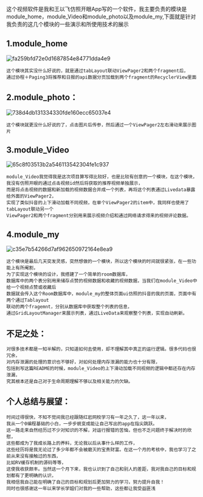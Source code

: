   这个视频软件是我和王以飞仿照开眼App写的一个软件，我主要负责的模块是module_home，module_Video和module_photo以及module_my,下面就是针对我负责的这几个模块的一些演示和所使用技术的展示
  ## 1.module_home
  ![fa259bfd72e0d1687854e84771dda4e9](https://github.com/user-attachments/assets/8dba7bf7-d675-464e-81a1-847f5bd55982)
  
    这个模块其实没什么好说的，就是通过tabLayout联动ViewPager2和两个fragment后，
    通过协程＋Paging3将推荐和日报的api数据分页加载到两个fragment的RecyclerView里面
  ## 2.module_photo：
  ![738d4db131334330fde160ecc65037e4](https://github.com/user-attachments/assets/522c5b15-8465-4d14-9d36-f0ea658e4ba6)

    这个模块就更没什么好说的了，点击图片后传参，然后通过一个ViewPager2左右滑动来展示图片  
  ## 3.module_Video
  ![65c8f03513b2a546113542304fe1c937](https://github.com/user-attachments/assets/7c3faca1-5792-4c15-a814-04634d10a5b8)

    
    module_Video我觉得我是这次项目算写得比较好，也是比较有创意的一个模块，在这个模块，
    我没有仿照开眼的通过点击视频id然后将获取的推荐视频单独展示，
    而是将点击视频的数据和新加载的视频数据合并成一个列表，再将这个列表通过Livedata暴露给外面的ViewPager2，
    实现了类似抖音的上下滑动加载不同视频，在单个ViewPager2的item中，我同样也使用了tabLayout联动另一个
    ViewPager2和两个fragment分别用来展示视频介绍和通过网络请求得来的视频评论数据。
  ## 4.module_my
  ![c35e7b54266d7af962650972164e8ea9](https://github.com/user-attachments/assets/9617ae54-7e1a-4cc1-a00b-24355dca3971)

  
    这个模块是最后几天突发灵感，突然想做的一个模块，所以这个模块的时间就很紧张，在一些功能上有所阉割，
    为了实现这个模块的设计，我搭建了一个简单的room数据库，
    数据库中的两个表分别用来储存点赞的视频数据和收藏的视频数据，当我们在module_Video中给一个视频点赞或收藏后
    数据就会传入这个Room数据库中，module_my的整体页面ui仿照的抖音的我的页面，页面中有两个通过Tablayout
    联动的两个fragemnt，分别从数据库中获取整个列表的信息，
    通过GridLayoutManager来展示列表，通过LiveData来观察整个列表，实现自动刷新。
## 不足之处：
    对很多技术都是一知半解的，只知道如何去使用，却不理解其中真正的运行逻辑。很多代码也很冗余，
    对内存泄漏的处理的意识也不够好，对如何处理内存泄漏的能力也十分有限，
    包括到写这篇README的时候，module_Video的上下滑动加载不同视频的逻辑中都还存在内存泄漏，
    究其根本还是自己对于生命周期理解不够以及相关能力的欠缺。 
## 个人总结与展望：
    时间过得很快，不知不觉间我已经跟随红岩网校学习有一年之久了，这一年以来，
    我从一个0编程基础的小白，一步步蜕变成能让自己写出的app在指尖跳跃。
    这一路走来自然经历过不少对知识的不解，对运行报错的苦恼，但也不乏问题终于解决时的欣慰，
    这些都成为了我成长路上的养料，无论我以后从事什么样的工作，
    这些经历将是我无论过了多少年都不会被磨灭的宝贵财富。在这一个月的考核中，我也学习了之前从来没有接触过的东西，
    比如RV缓存机制的源码等等，
    这使我收获颇丰。当然这一个月下来，我也认识到了自己和别人的差距，我对我自己的目标和规划都有了更明确的认识，
    我相信我自己能在明确了自己的目标和规划后更加努力的学习，努力提升自我！
    同时也很感谢这一年以来学长学姐们对我的一些帮助，这些都让我受益匪浅
